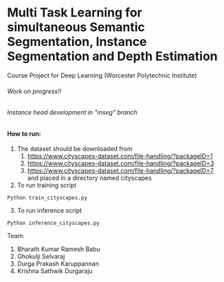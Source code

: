 # Multi Task Learning for simultaneous Semantic Segmentation, Instance Segmentation and Depth Estimation

Course Project for Deep Learning (Worcester Polytechnic Institute)

###### Work on progress!!
###### Instance head development in "inseg" branch

#### How to run:
1. The dataset should be downloaded from
    1. https://www.cityscapes-dataset.com/file-handling/?packageID=1
    2. https://www.cityscapes-dataset.com/file-handling/?packageID=3
    3. https://www.cityscapes-dataset.com/file-handling/?packageID=7 <br/> 
and placed in a directory named cityscapes
2. To run training script
```
Python train_cityscapes.py
```
3. To run inference script
```
Python inference_cityscapes.py
```

Team:
1. Bharath Kumar Ramesh Babu 
2. Ghokulji Selvaraj 
3. Durga Prakash Karuppannan  
4. Krishna Sathwik Durgaraju 
